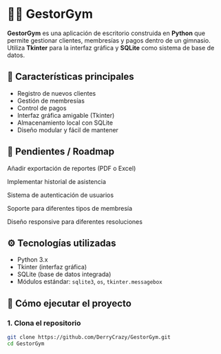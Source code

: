 # 🏋️‍♂️ GestorGym

**GestorGym** es una aplicación de escritorio construida en **Python** que permite gestionar clientes, membresías y pagos dentro de un gimnasio. Utiliza **Tkinter** para la interfaz gráfica y **SQLite** como sistema de base de datos.

## 📌 Características principales

- Registro de nuevos clientes
- Gestión de membresías
- Control de pagos
- Interfaz gráfica amigable (Tkinter)
- Almacenamiento local con SQLite
- Diseño modular y fácil de mantener

## 🔧 Pendientes / Roadmap
 Añadir exportación de reportes (PDF o Excel)

 Implementar historial de asistencia

 Sistema de autenticación de usuarios

 Soporte para diferentes tipos de membresía

 Diseño responsive para diferentes resoluciones

## ⚙️ Tecnologías utilizadas

- Python 3.x
- Tkinter (interfaz gráfica)
- SQLite (base de datos integrada)
- Módulos estándar: `sqlite3`, `os`, `tkinter.messagebox`

## 🚀 Cómo ejecutar el proyecto

### 1. Clona el repositorio

```bash
git clone https://github.com/DerryCrazy/GestorGym.git
cd GestorGym
